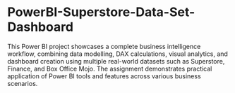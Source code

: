 # PowerBI-Superstore-Data-Set-Dashboard
This Power BI project showcases a complete business intelligence workflow, combining data modelling, DAX calculations, visual analytics, and dashboard creation using multiple real-world datasets such as Superstore, Finance, and Box Office Mojo. The assignment demonstrates practical application of Power BI tools and features across various business scenarios.
